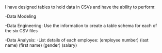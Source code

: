 I have designed tables to hold data in CSVs and have the ability to perform:

-Data Modeling

-Data Engineering:
  Use the information to create a table schema for each of the six CSV files

-Data Analysis:
   -List details of each employee: 
    (employee number)
    (last name)
    (first name)
    (gender)
    (salary)
